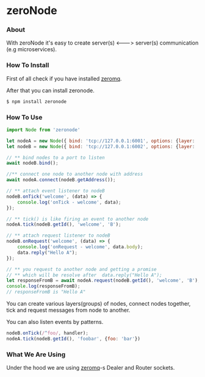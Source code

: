 # zeroNode

### About
 
With zeroNode it's easy to create server(s) <---> server(s) communication 
<br/>(e.g microservices).

### How To Install
First of all check if you have installed [zeromq](http://zeromq.org).

After that you can install zeronode.

```bash
$ npm install zeronode
```

### How To Use

```javascript
import Node from 'zeronode'

let nodeA = new Node({ bind: 'tcp://127.0.0.1:6001', options: {layer: 'A'}});
let nodeB = new Node({ bind: 'tcp://127.0.0.1:6002', options: {layer: 'B'}});

// ** bind nodes to a port to listen
await nodeB.bind();

//** connect one node to another node with address
await nodeA.connect(nodeB.getAddress());

// ** attach event listener to nodeB
nodeB.onTick('welcome', (data) => {
    console.log('onTick - welcome', data);
});

// ** tick() is like firing an event to another node
nodeA.tick(nodeB.getId(), 'welcome', 'B');

// ** attach request listener to nodeB
nodeB.onRequest('welcome', (data) => {
    console.log('onRequest - welcome', data.body);
    data.reply("Hello A");
});

// ** you request to another node and getting a promise
// ** which will be resolve after  data.reply("Hello A");
let responseFromB = await nodeA.request(nodeB.getId(), 'welcome', 'B');
console.log(responseFromB);
// responseFromB is "Hello A"
```

You can create various layers(groups) of nodes, connect nodes together, tick and request messages from node to another.

You can also listen events by patterns. 
```javascript
nodeB.onTick(/^foo/, handler);
nodeA.tick(nodeB.getId(), 'foobar', {foo: 'bar'})

```

### What We Are Using

Under the hood we are using [zeromq](http://zeromq.org)-s Dealer and Router sockets.